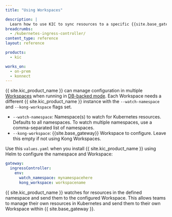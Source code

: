 ```yaml
---
title: "Using Workspaces"

description: |
  Learn how to use KIC to sync resources to a specific {{site.base_gateway}} Workspace. Deploy multiple namespaces and use the --watch-namespace flag with a Workspace.
breadcrumbs:
  - /kubernetes-ingress-controller/
content_type: reference
layout: reference

products:
  - kic

works_on:
  - on-prem
  - konnect
---
```



{{ site.kic_product_name }} can manage configuration in multiple [Workspaces](/gateway/entities/workspace/) when running in [DB-backed mode](/kubernetes-ingress-controller/deployment-topologies/db-backed/). Each Workspace needs a different {{ site.kic_product_name }} instance with the `--watch-namespace` and `--kong-workspace` flags set.

* `--watch-namespace`: Namespace(s) to watch for Kubernetes resources. Defaults to all namespaces. To watch multiple namespaces, use a comma-separated list of namespaces.
* `--kong-workspace`: {{site.base_gateway}} Workspace to configure. Leave this empty if not using Kong Workspaces.

Use this `values.yaml` when you install {{ site.kic_product_name }} using Helm to configure the namespace and Workspace:

```yaml
gateway:
  ingressController:
    env:
      watch_namespace: mynamespacehere
      kong_workspace: workspacename
```

{{ site.kic_product_name }} watches for resources in the defined namespace and send them to the configured Workspace. This allows teams to manage their own resources in Kubernetes and send them to their own Workspace within {{ site.base_gateway }}.